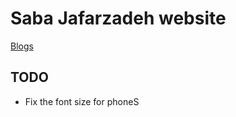 # Saba Jafarzadeh website

[Blogs](https://kaleidoscopic-sunshine-b4b1e9.netlify.app/)

## TODO
- Fix the font size for phoneS
